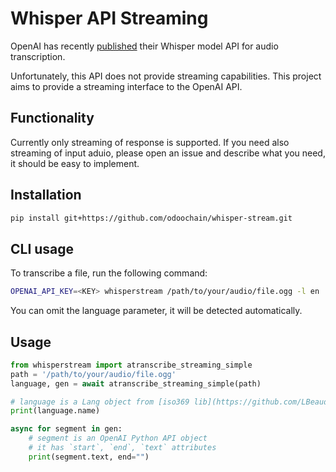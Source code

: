 # Whisper API Streaming

OpenAI has recently [published](https://platform.openai.com/docs/api-reference/audio/create) their Whisper model API for audio transcription.

Unfortunately, this API does not provide streaming capabilities. This project aims to provide a streaming interface to the OpenAI API.


## Functionality
Currently only streaming of response is supported. If you need also streaming of input aduio, please open an issue and describe what you need, it should be easy to implement.


## Installation

```bash
pip install git+https://github.com/odoochain/whisper-stream.git
```


## CLI usage
To transcribe a file, run the following command:
```bash
OPENAI_API_KEY=<KEY> whisperstream /path/to/your/audio/file.ogg -l en
```
You can omit the language parameter, it will be detected automatically.


## Usage

```python
from whisperstream import atranscribe_streaming_simple
path = '/path/to/your/audio/file.ogg'
language, gen = await atranscribe_streaming_simple(path)

# language is a Lang object from [iso369 lib](https://github.com/LBeaudoux/iso639)
print(language.name)

async for segment in gen:
    # segment is an OpenAI Python API object
    # it has `start`, `end`, `text` attributes
    print(segment.text, end="")
```
